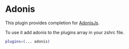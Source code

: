 # Adonis

This plugin provides completion for [AdonisJs](https://adonisjs.com/).

To use it add adonis to the plugins array in your zshrc file.

```bash
plugins=(... adonis)
```